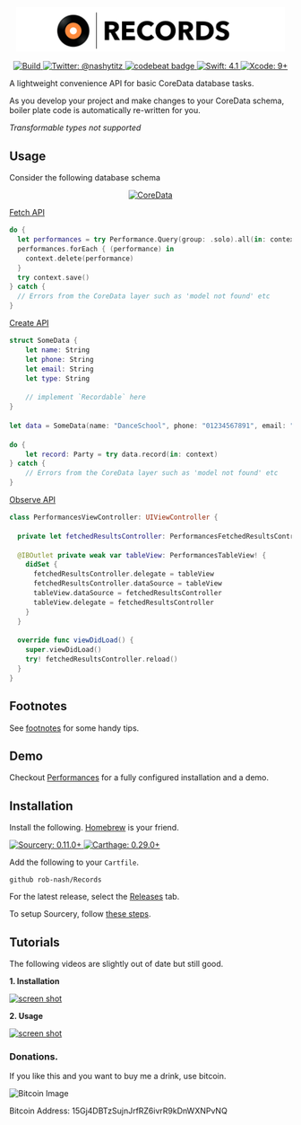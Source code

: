 <p align="center">
    <img src="Logo.png" width="480" max-width="90%" alt="Records" />
</p>

<p align="center">
    <a href="https://travis-ci.org/rob-nash/Records">
        <img src="https://travis-ci.org/rob-nash/Records.svg?branch=master" alt="Build" />
    </a>
    <a href="https://twitter.com/nashytitz">
        <img src="https://img.shields.io/badge/contact-@nashytitz-blue.svg?style=flat" alt="Twitter: @nashytitz" />
    <a href="https://codebeat.co/projects/github-com-rob-nash-records-master">
    	<img alt="codebeat badge" src="https://codebeat.co/badges/94dfa117-7d48-451d-bff9-81117efe5032" />
    </a>
    <a href="https://swift.org">
        <img src="https://img.shields.io/badge/swift-4.1-green.svg?style=flat" alt="Swift: 4.1" />
    </a>
    <a href="https://developer.apple.com">
        <img src="https://img.shields.io/badge/xcode-9+-green.svg?style=flat" alt="Xcode: 9+" />
    </a>
</p>

A lightweight convenience API for basic CoreData database tasks. 

As you develop your project and make changes to your CoreData schema, boiler plate code is automatically re-written for you. 

*Transformable types not supported*

## Usage

Consider the following database schema

<p align="center">
<a href="https://developer.apple.com/library/content/documentation/Cocoa/Conceptual/CoreData/KeyConcepts.html">
<img src="https://i.imgur.com/WRlhnlK.png" alt="CoreData" />
</a>
</p>

[Fetch API](https://github.com/rob-nash/Records/wiki/Fetching)

```swift
do {
  let performances = try Performance.Query(group: .solo).all(in: context)
  performances.forEach { (performance) in
    context.delete(performance)
  }
  try context.save()
} catch {
  // Errors from the CoreData layer such as 'model not found' etc
}
```

[Create API](https://github.com/rob-nash/Records/wiki/Create)

```swift
struct SomeData {
    let name: String
    let phone: String
    let email: String
    let type: String

    // implement `Recordable` here
}

let data = SomeData(name: "DanceSchool", phone: "01234567891", email: "dance@school.com", type: "School")

do {
    let record: Party = try data.record(in: context)
} catch {
    // Errors from the CoreData layer such as 'model not found' etc
}
```

[Observe API](https://github.com/rob-nash/Records/wiki/Observe)

```swift
class PerformancesViewController: UIViewController {
  
  private let fetchedResultsController: PerformancesFetchedResultsController!
  
  @IBOutlet private weak var tableView: PerformancesTableView! {
    didSet {
      fetchedResultsController.delegate = tableView
      fetchedResultsController.dataSource = tableView
      tableView.dataSource = fetchedResultsController
      tableView.delegate = fetchedResultsController
    }
  }
  
  override func viewDidLoad() {
    super.viewDidLoad()
    try! fetchedResultsController.reload()
  } 
}
```

## Footnotes

See [footnotes](https://github.com/rob-nash/Records/wiki/Footnotes) for some handy tips.

## Demo

Checkout [Performances](https://github.com/rob-nash/Performances) for a fully configured installation and a demo.

## Installation

<p>Install the following. <a href="https://brew.sh">Homebrew</a> is your friend.</p>
<p align="left">
<a href="https://github.com/krzysztofzablocki/Sourcery">
<img src="https://img.shields.io/badge/sourcery-0.11.0+-green.svg?style=flat" alt="Sourcery: 0.11.0+" />
</a>
<a href="https://github.com/Carthage/Carthage">
<img src="https://img.shields.io/badge/carthage-0.29.0+-green.svg?style=flat" alt="Carthage: 0.29.0+" />
</a>
</p>

Add the following to your `Cartfile`.

```
github rob-nash/Records
```

For the latest release, select the [Releases](https://github.com/rob-nash/Records/releases) tab.

To setup Sourcery, follow [these steps](https://github.com/rob-nash/Records/wiki/Setting-up-Sourcery).

## Tutorials

The following videos are slightly out of date but still good.

**1. Installation**
   
  [<img width="300" alt="screen shot" src="https://img.youtube.com/vi/31CfpBJNAJc/0.jpg">](https://www.youtube.com/watch?v=31CfpBJNAJc)

**2. Usage**

  [<img width="300" alt="screen shot" src="https://img.youtube.com/vi/HOTwBou6FB4/0.jpg">](https://www.youtube.com/watch?v=HOTwBou6FB4)

### Donations.
<p>If you like this and you want to buy me a drink, use bitcoin.</p>

![Bitcoin Image](https://github.com/rob-nash/Records/blob/master/Resources/Bitcoin.jpg)

Bitcoin Address: 15Gj4DBTzSujnJrfRZ6ivrR9kDnWXNPvNQ
